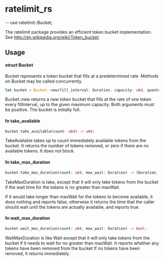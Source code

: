 # ratelimit_rs

--
use ratelimit::Bucket;

The ratelimit package provides an efficient token bucket implementation. See
http://en.wikipedia.org/wiki/Token_bucket.

## Usage

#### struct Bucket

Bucket represents a token bucket that fills at a predetermined rate. Methods on
Bucket may be called concurrently.

```rust
let bucket = Bucket::new(fill_interval: Duration, capacity: u64, quantum: u64, available_tokens: u64);
```

Bucket::new returns a new token bucket that fills at the rate of one token every
fillInterval, up to the given maximum capacity. Both arguments must be positive.
The bucket is initially full.

#### fn take_available

```rust
bucket.take_available(count: u64) -> u64;
```

TakeAvailable takes up to count immediately available tokens from the bucket. It
returns the number of tokens removed, or zero if there are no available tokens.
It does not block.

#### fn take_max_duration

```rust
bucket.take_max_duration(count: u64, max_wait: Duration) -> (Duration, bool);
```

TakeMaxDuration is take, except that it will only take tokens from the
bucket if the wait time for the tokens is no greater than maxWait.

If it would take longer than maxWait for the tokens to become available, it does
nothing and reports false, otherwise it returns the time that the caller should
wait until the tokens are actually available, and reports true.

#### fn wait_max_duration

```rust
bucket.wait_max_duration(count: u64, max_wait: Duration) -> bool;
```

WaitMaxDuration is like Wait except that it will only take tokens from the
bucket if it needs to wait for no greater than maxWait. It reports whether any
tokens have been removed from the bucket If no tokens have been removed, it
returns immediately.
